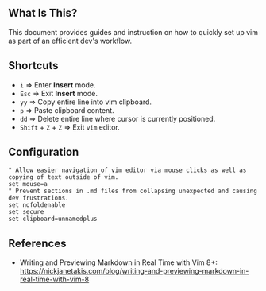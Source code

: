 ## **What Is This?**

This document provides guides and instruction on how to quickly set up vim as part of an efficient dev's workflow.

## **Shortcuts**

- `i` => Enter **Insert** mode.
- `Esc` => Exit **Insert** mode.
- `yy` => Copy entire line into vim clipboard.
- `p` => Paste clipboard content.
- `dd` => Delete entire line where cursor is currently positioned. 
- `Shift` + `Z` + `Z` => Exit `vim` editor.
 

## **Configuration**

```.vimrc
" Allow easier navigation of vim editor via mouse clicks as well as copying of text outside of vim.
set mouse=a
" Prevent sections in .md files from collapsing unexpected and causing dev frustrations.
set nofoldenable
set secure
set clipboard=unnamedplus
```
## **References**

- Writing and Previewing Markdown in Real Time with Vim 8+: https://nickjanetakis.com/blog/writing-and-previewing-markdown-in-real-time-with-vim-8

